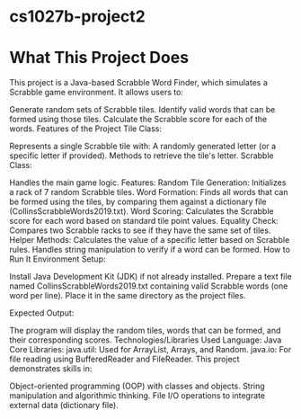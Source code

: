 # cs1027b-project2
# What This Project Does
This project is a Java-based Scrabble Word Finder, which simulates a Scrabble game environment. It allows users to:

Generate random sets of Scrabble tiles.
Identify valid words that can be formed using those tiles.
Calculate the Scrabble score for each of the words.
Features of the Project
Tile Class:

Represents a single Scrabble tile with:
A randomly generated letter (or a specific letter if provided).
Methods to retrieve the tile's letter.
Scrabble Class:

Handles the main game logic.
Features:
Random Tile Generation: Initializes a rack of 7 random Scrabble tiles.
Word Formation: Finds all words that can be formed using the tiles, by comparing them against a dictionary file (CollinsScrabbleWords2019.txt).
Word Scoring: Calculates the Scrabble score for each word based on standard tile point values.
Equality Check: Compares two Scrabble racks to see if they have the same set of tiles.
Helper Methods:
Calculates the value of a specific letter based on Scrabble rules.
Handles string manipulation to verify if a word can be formed.
How to Run It
Environment Setup:

Install Java Development Kit (JDK) if not already installed.
Prepare a text file named CollinsScrabbleWords2019.txt containing valid Scrabble words (one word per line). Place it in the same directory as the project files.

Expected Output:

The program will display the random tiles, words that can be formed, and their corresponding scores.
Technologies/Libraries Used
Language: Java
Core Libraries:
java.util: Used for ArrayList, Arrays, and Random.
java.io: For file reading using BufferedReader and FileReader.
This project demonstrates skills in:

Object-oriented programming (OOP) with classes and objects.
String manipulation and algorithmic thinking.
File I/O operations to integrate external data (dictionary file).
